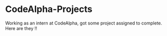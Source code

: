 # CodeAlpha-Projects
Working as an intern at CodeAlpha, got some project assigned to complete. Here are they !!
